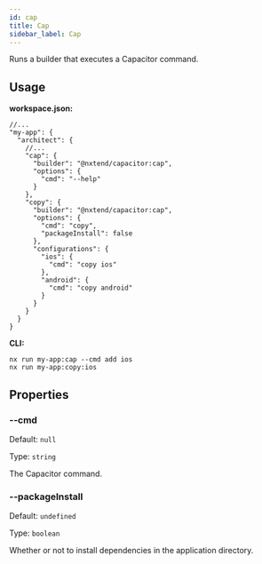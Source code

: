 ```yaml
---
id: cap
title: Cap
sidebar_label: Cap
---
```


Runs a builder that executes a Capacitor command.

## Usage

**workspace.json:**

```
//...
"my-app": {
  "architect": {
    //...
    "cap": {
      "builder": "@nxtend/capacitor:cap",
      "options": {
        "cmd": "--help"
      }
    },
    "copy": {
      "builder": "@nxtend/capacitor:cap",
      "options": {
        "cmd": "copy",
        "packageInstall": false
      },
      "configurations": {
        "ios": {
          "cmd": "copy ios"
        },
        "android": {
          "cmd": "copy android"
        }
      }
    }
  }
}
```

**CLI:**

```
nx run my-app:cap --cmd add ios
nx run my-app:copy:ios
```

## Properties

### --cmd

Default: `null`

Type: `string`

The Capacitor command.

### --packageInstall

Default: `undefined`

Type: `boolean`

Whether or not to install dependencies in the application directory.
